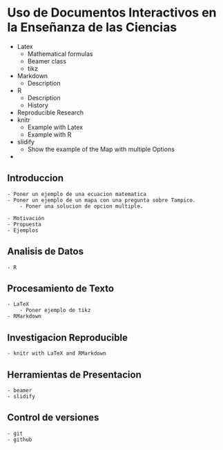 # Uso de Documentos Interactivos en la Enseñanza de las Ciencias

- Latex
    + Mathematical formulas 
    + Beamer class
    + tikz
- Markdown
    + Description
- R
    + Description
    + History
- Reproducible Research
- knitr
    + Example with Latex
    + Example with R
- slidify
    + Show the example of the Map with multiple Options
- 

## Introduccion
    - Poner un ejemplo de una ecuacion matematica
    - Poner un ejemplo de un mapa con una pregunta sobre Tampico.
        - Poner una solucion de opcion multiple.
    
    - Motivación
    - Propuesta
    - Ejemplos

## Analisis de Datos
    - R

## Procesamiento de Texto
    - LaTeX
        - Poner ejemplo de tikz
    - RMarkdown

## Investigacion Reproducible
    - knitr with LaTeX and RMarkdown    

## Herramientas de Presentacion
    - beamer
    - slidify

## Control de versiones
    - git
    - github

